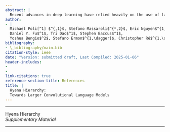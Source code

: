 ```yaml
---
abstract: |
  Recent advances in deep learning have relied heavily on the use of large Transformers due to their ability to learn at scale. However, the core building block of Transformers, the attention operator, exhibits quadratic cost in sequence length, limiting the amount of context accessible. Existing subquadratic methods based on low-rank and sparse approximations need to be combined with dense attention layers to match Transformers, indicating a gap in capability. In this work, we propose **Hyena**, a subquadratic drop-in replacement for attention constructed by interleaving implicitly parametrized **long convolutions** and **data-controlled gating**. In recall and reasoning tasks on sequences of thousands to hundreds of thousands of tokens, Hyena improves accuracy by more than $50$ points over operators relying on state-spaces and other implicit and explicit methods, matching attention-based models. We set a new state-of-the-art for dense-attention-free architectures on language modeling in standard datasets (WikiText103 and The Pile), reaching Transformer quality with a $20\%$ reduction in training compute required at sequence length $2$K. Hyena operators are twice as fast as highly optimized attention at sequence length $8$K, and $100\x$ faster at sequence length $64$K.
author:
- |
  Michael Poli[^1] $^{,1}$, Stefano Massaroli$^{*,2}$, Eric Nguyen$^{1,*}$,  
  Daniel Y. Fu$^1$, Tri Dao$^1$, Stephen Baccus$^1$,  
  Yoshua Bengio$^2$, Stefano Ermon$^{1,\dagger}$, Christopher Ré$^{1,\dagger}$
bibliography:
- \_bibliography/main.bib
citation-style: ieee
date: "Version: submitted draft, Last Compiled: 2025-01-06"
header-includes:
- 
- 
link-citations: true
reference-section-title: References
title: |
  Hyena Hierarchy:  
  Towards Larger Convolutional Language Models
---
```





----------------------------------------------------------------------------------------------------------------------------------------------------------------------------------------------------------------------------------------------------------------------------------------------------------------------------------------------------------------------------------------------------------------------------------------------------------------------------------------------------------------------------------------------------------------------------------------------------------------------------------------------------------------------------------------------------------------------------------------------------------------------------------------------------------------------------------------------------------------------------------------------------------------------------------------------------------------------------------------------------------------------------------------

<div class="center">

Hyena Hierarchy  
*Supplementary Material*

</div>

----------------------------------------------------------------------------------------------------------------------------------------------------------------------------------------------------------------------------------------------------------------------------------------------------------------------------------------------------------------------------------------------------------------------------------------------------------------------------------------------------------------------------------------------------------------------------------------------------------------------------------------------------------------------------------------------------------------------------------------------------------------------------------------------------------------------------------------------------------------------------------------------------------------------------------------------------------------------------------------------------------------------------------------

[^1]: Equal contribution. $\dagger$ Equal senior authorship. $^1$Stanford University. $^2$Mila and Université de Montréal.
